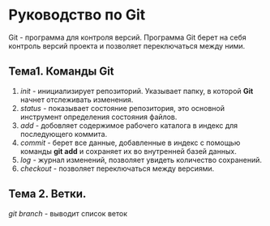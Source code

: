 # Руководство по Git
Git - программа для контроля версий. Программа Git берет на себя контроль версий проекта и позволяет переключаться между ними.
## Тема1. Команды Git
1. _init_ - инициализирует репозиторий. Указывает папку, в которой **Git** начнет отслеживать изменения.
2. _status_ - показывает состояние репозитория, это основной инструмент определения состояния файлов.
3. _add_ - добовляет содержимое рабочего каталога в индекс для последующего коммита. 
4. _commit_ - берет все данные, добавленные в индекс с помощью команды **git add** и сохраняет их во внутренней базей данных.
5. _log_ - журнал изменений, позволяет увидеть количество сохранений.
6. _cheсkout_ - позволяет переключаться между версиями. 
## Тема 2. Ветки.
_git branch_ - выводит список веток
